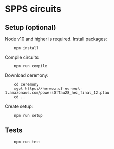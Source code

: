 # SPPS circuits

## Setup (optional)
Node v10 and higher is required. Install packages:
``` 
    npm install
```

Compile circuits:
```
    npm run compile
```

Download ceremony:
``` 
    cd ceremony
    wget https://hermez.s3-eu-west-1.amazonaws.com/powersOfTau28_hez_final_12.ptau
    cd ..
```

Create setup:
``` 
    npm run setup
```


## Tests
```
    npm run test
```
